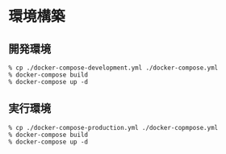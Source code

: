 # 環境構築


## 開発環境

```
% cp ./docker-compose-development.yml ./docker-compose.yml
% docker-compose build
% docker-compose up -d
```

## 実行環境

```
% cp ./docker-compose-production.yml ./docker-copmpose.yml
% docker-compose build
% docker-compose up -d
```
